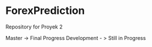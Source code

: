 # ForexPrediction
Repository for Proyek 2

Master -> Final Progress
Development - > Still in Progress